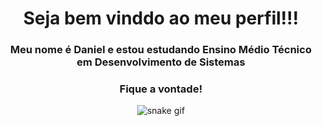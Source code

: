 <h1 align="center"> Seja bem vinddo ao meu perfil!!!</h1>

<div align="center">

 <h3> Meu nome é Daniel e estou estudando Ensino Médio Técnico em Desenvolvimento de Sistemas </h3>
 <h3>Fique a vontade!</h3>
  
![snake gif](https://github.com/fanilinho22/fanilinho22/blob/output/github-contribution-grid-snake.svg)
</div>
